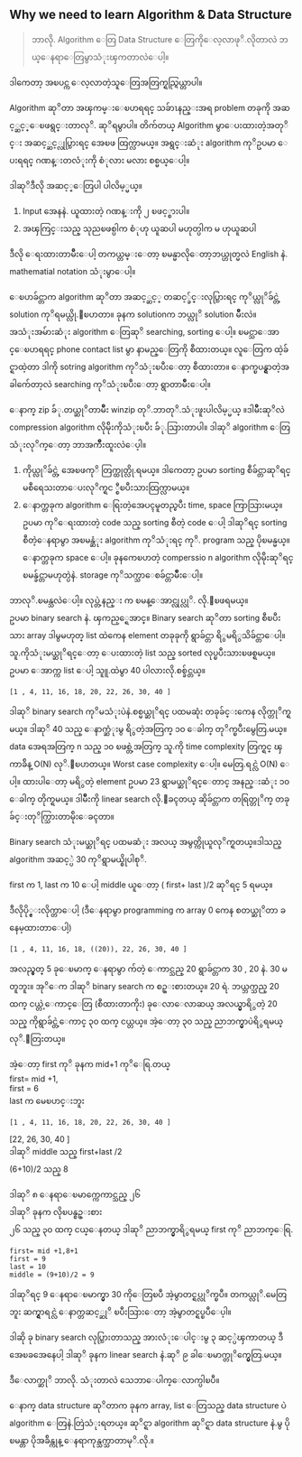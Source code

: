 ## Why we need to learn Algorithm & Data Structure

> ဘာလို. Algorithm ေတြ Data Structure ေတြကိုေလ့လာဖုိ.လိုတာလဲ
> ဘယ္ေနရာေတြမွာသံုးၾကတာလဲေပါ့။

ဒါကေတာ့ အၿပင္က ေလ့လာတဲ့သူေတြအတြက္ရည္ရြယ္တာပါ။

Algorithm ဆုိတာ အၾကမ္းေၿပာရရင္ သခ်ာၤနည္းအရ problem တခုကို အဆင့္ဆင့္ေၿဖရွင္းတာလုိ. ဆုိရမွာပါ။ တိက်တယ္ Algorithm မွာေပးထားတဲ့အတုိင္း အဆင့္ဆင့္လုပ္သြားရင္ အေၿဖ ထြက္လာမယ္။ အရွင္းဆံုး algorithm ကုိဥပမာ ေပးရရင္ ဂဏန္းတလံုးကို စံုလား မလား စစ္မယ္ေပါ့။

ဒါဆုိဒီလို အဆင့္ေတြပါ ပါလိမ့္မယ္။  
1. Input အေနနဲ. ယူထားတဲ့ ဂဏန္းကို ၂ ၿဖင့္စားပါ။  
2. အၾကြင္းသည္ သုညၿဖစ္ပါက စံုဟု ယူဆပါ မဟုတ္ပါက မ ဟုယူဆပါ

ဒီလို ေရးထားတာမ်ိဳးေပါ့ တကယ္တမ္းေတာ့ ၿမန္မာလိုေတာ့ဘယ္ဟုတ္မလဲ English နဲ. mathematial notation သံုးမွာေပါ့။

ေၿပာခ်င္တာက algorithm ဆုိတာ အဆင့္ဆင့္ တဆင့္ခ်င္းလုပ္သြားရင္ ကုိယ္လုိခ်င္တဲ့ solution ကုိရမယ္လို.ေၿပာတာ။ ခုနက solutionက ဘယ္လုိ solution မ်ိဳးလဲ။  
အသံုးအမ်ားဆံုး algorithm ေတြဆုိ searching, sorting ေပါ့။ ၿမင္သာေအာင္ေၿပာရရင္ phone contact list မွာ နာမည္ေတြကို စီထားတယ္။ လူေတြက ထဲ့ခ်င္ရာထဲ့တာ ဒါကို sotring algorithm ကုိသံုးၿပီးေတာ့ စီထားတာ။ ေနာက္ၿပန္ရွာတဲ့အခါက်ေတာ့လဲ searching ကုိသံုးၿပီးေတာ့ ရွာတာမ်ိဳးေပါ့။

ေနာက္ zip ခ်ံု.တယ္ဆုိတာမ်ိဳး winzip တုိ.ဘာတုိ.သံုးဖူးပါလိမ့္မယ္ ။ဒါမ်ိဳးဆုိလဲ compression algorithm လိုမ်ိုးကိုသံုးၿပီး ခ်ံု.သြားတာပါ။ ဒါဆုိ algorithm ေတြသံုးလုိက္ေတာ့ ဘာအက်ိဳးထူးလဲေပ့ါ။  
1. ကိုယ္လုိခ်င္တဲ့ အေၿဖကုိ တြက္ထုတ္လို.ရမယ္။ ဒါကေတာ့ ဥပမာ sorting စီခ်င္တာဆုိရင္ မစီရေသးတာေပးလုိက္ရင ္စီၿပီးသားထြက္လာမယ္။  
2. ေနာက္တခုက algorithm ေရြးတဲ့အေပၚမူတည္ၿပီး time, space ကြာသြားမယ္။  
ဥပမာ ကုိေရးထားတဲ့ code သည္ sorting စီတဲ့ code ေပါ့ ဒါဆုိရင္ sorting စီတဲ့ေနရာမွာ အၿမန္ဆံုး algorithm ကုိသံုးရင္ ကုိ. program သည္ ပိုၿမန္မယ္။ ေနာက္တခုက space ေပါ့။ ခုနကေၿပာတဲ့ comperssio n algorithm လိုမ်ိုးဆုိရင္ ၿမန္ခ်င္တာမဟုတ္ပဲနဲ. storage ကုိသက္သာေစခ်င္တာမ်ိဳးေပါ့။

ဘာလုိ.ၿမန္သလဲေပါ့။ လုပ္တဲ့နည္း က ၿမန္ေအာင္လုပ္လုိ. လို.ေၿဖရမယ္။  
ဥပမာ binary search နဲ. ၾကည့္ရေအာင္။ Binary search ဆုိတာ sorting စီၿပီးသား array ဒါမွမဟုတ္ list ထဲကေန element တခုခုကို ရွာခ်င္တာ ရိွမရိွသိခ်င္တာေပါ့။ သူ.ကိုသံုးမယ္ဆုိရင္ေတာ့ ေပးထားတဲ့ list သည္ sorted လုပ္ၿပီးသားၿဖစ္ရမယ္။ ဥပမာ ေအာက္က list ေပါ့ သူူ.ထဲမွာ 40 ပါလားလို.စစ္ခ်င္တယ္။

    [1 , 4, 11, 16, 18, 20, 22, 26, 30, 40 ]

ဒါဆုိ binary search ကုိမသံုးပဲနဲ.စစ္မယ္ဆုိရင္ ပထမဆုံး တခုခ်င္းကေန လိုက္တုိက္ရမယ္။ ဒါဆုိ 40 သည္ ေနာက္ဆံုးမွ ရိွတဲ့အတြက္ ၁၀ ေခါက္ တုိက္ၿပီးမွေတြ.မယ္။ data အေရအတြက္ n သည္ ၁၀ ၿဖစ္တဲ့အတြက္ သူ.ကို time complexity တြက္ရင္ ၾကာခ်ိန္ O(N) လုိ.ေၿပာတယ္။ Worst case complexity ေပါ့။ မေတြ.ရင္လဲ O(N) ေပါ့။ ထားပါေတာ့ မရိွတဲ့ element ဥပမာ 23 ရွာမယ္ဆုိရင္ေတာင္ အနည္းဆံုး ၁၀ ေခါက္ တိုက္ရမယ္။ ဒါမ်ိဳးကို linear search လို.ေခၚတယ္ ဆိုခ်င္တာက တရြတ္တုိက္ တခုခ်င္းတုိက္သြားတာမ်ိုးေခၚတာ။

Binary search သံုးမယ္ဆုိရင္ ပထမဆံုး အလယ္ အမွတ္ကိုယူလုိက္ရတယ္။ဒါသည္ algorithm အဆင့္ပဲ 30 ကုိရွာမယ္စိုပါစုိ.

first က 1, last က 10 ေပါ့ middle ယူေတာ့ ( first+ last )/2 ဆုိရင္ 5 ရမယ္။

ဒီလိုပို္င္းလိုက္တာေပါ့ (ဒီေနရာမွာ programming က array 0 ကေန စတယ္ဆုိတာ ခနေမ့ထားတာေပါ့)

    [1 , 4, 11, 16, 18, ((20)), 22, 26, 30, 40 ]

အလည္မွတ္ 5 ခုေၿမာက္ ေနရာမွာ က်တဲ့ ေကာင္သည္ 20 ရွာခ်င္တာက 30 , 20 နဲ. 30 မတူဘူး။ အုိေက ဒါဆုိ binary search က စဥ္းစားတယ္။ 20 ရဲ. ဘယ္ဘက္သည္ 20 ထက္ ငယ္တဲ့ေကာင္ေတြ (စီထားတာကိုး) ခုေလာေလာဆယ္ အလယ္မွာရိွတဲ့ 20 သည္ ကိုရွာခ်င္တဲ့ေကာင္ ၃၀ ထက္ ငယ္တယ္။ အဲ့ေတာ့ ၃၀ သည္ ညာဘက္မွာပဲရိွရမယ္လုိ.ေတြးတယ္။

အဲ့ေတာ့ first ကုိ ခုနက mid+1 ကုိေရြ.တယ္  
first= mid +1,  
first = 6  
last က မေၿပာင္းဘူး

    [1 , 4, 11, 16, 18, 20, 22, 26, 30, 40 ]

[22, 26, 30, 40 ]  
ဒါဆုိ middle သည္ first+last /2  
(6+10)/2 သည္ 8

ဒါဆုိ ၈ ေနရာေၿမာက္ကေကာင္သည္ ၂၆  
ဒါဆုိ ခုနက လိုၿပန္စဥ္းစား  
၂၆ သည္ ၃၀ ထက္ ငယ္ေနတယ္ ဒါဆုိ ညာဘက္မွာရိွရမယ္ first ကုိ ညာဘက္ေရြ.

    first= mid +1,8+1  
    first = 9  
    last = 10  
    middle = (9+10)/2 = 9

ဒါဆုိရင္ 9 ေနရာေၿမာက္မွာ 30 ကိုေတြၿပီ အဲ့မွာတင္ရပ္လုိက္ၿပီ။ တကယ္လုိ.မေတြဘူး ဆက္ရွာရင္လဲ ေနာက္တဆင့္ဆုိ ၿပီးသြားေတာ့ အဲ့မွာတင္ရပ္ၿပီေပ့ါ။

ဒါဆို ခု binary search လုပ္သြားတာသည္ အားလံုးေပါင္းမွ ၃ ဆင့္ပဲၾကာတယ္ ဒီအေၿခအေနေပါ့ ဒါဆုိ ခုနက linear search နဲ.ဆုိ ၉ ခါေၿမာက္တုိက္မွေတြ.မယ္။

ဒီေလာက္ဆုိ ဘာလို. သံုးတာလဲ သေဘာေပါက္ေလာက္ပါၿပီ။

ေနာက္ data structure ဆုိတာက ခုနက array, list ေတြသည္ data structure ပဲ algorithm ေတြနဲ.တြဲသံုးရတယ္။ ဆုိင္ရာ algorithm ဆုိင္ရာ data structure နဲ.မွ ပိုၿမန္တာ ပိုအခ်ိန္ကုန္ ေနရာကုန္သက္သာတာမုိ.လို.။
